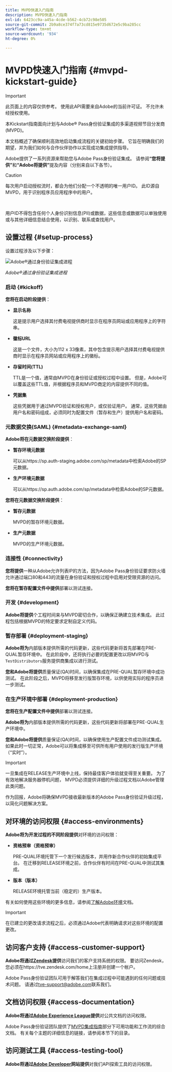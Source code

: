 ```yaml
---
title: MVPD快速入门指南
description: MVPD快速入门指南
exl-id: 6423cc9a-a45a-4cde-b562-4cb72c98e505
source-git-commit: 2b9a8ce374f7a73cd815e9735d672e5c9ba285cc
workflow-type: tm+mt
source-wordcount: '934'
ht-degree: 0%

---
```


# MVPD快速入门指南 {#mvpd-kickstart-guide}

>[!IMPORTANT]
>
> 此页面上的内容仅供参考。 使用此API需要来自Adobe的当前许可证。 不允许未经授权使用。

本Kickstart指南面向计划与Adobe® Pass身份验证集成的多渠道视频节目分发商(MVPD)。

本文档概述了确保顺利高效地启动集成流程的关键初始步骤。 它旨在明确我们的期望，并为我们如何与合作伙伴协作以实现成功集成提供指导。

Adobe提供了一系列资源来帮助您与Adobe Pass身份验证集成。 请参阅&#x200B;**“您将提供”**&#x200B;和&#x200B;**“Adobe将提供”**&#x200B;提及内容（分别来自以下各节）。

>[!CAUTION]
>
> 每次用户启动授权流时，都会为他们分配一个不透明的唯一用户ID。 此ID源自MVPD，用于识别程序员应用程序中的用户。
>
> <br/>
>
> 用户ID不得包含任何个人身份识别信息(PII)或数据，这些信息或数据可以单独使用或与其他详细信息结合使用，以识别、联系或查找用户。

## 设置过程 {#setup-process}

设置过程涉及以下步骤：

![Adobe®通过身份验证集成进程](../assets/mvpd-int-lifecycle.png)

*Adobe®通过身份验证集成进程*

### 启动 {#kickoff}

**您将在启动阶段提供**：

* **显示名称**

  这是提示用户选择其付费电视提供商时显示在程序员网站或应用程序上的字符串。

* **徽标URL**

  这是一个文件，大小为112 x 33像素，其中包含提示用户选择其付费电视提供商时显示在程序员网站或应用程序上的徽标。

* **存留时间(TTL)**

  TTL是一个值，通常由MVPD在身份验证或授权过程中设置。 但是，Adobe可以覆盖这些TTL值，并根据程序员和MVPD商定的内容提供不同的值。

* **凭据集**

  这些凭据用于通过MVPD验证和授权用户，或仅验证用户。 通常，这些凭据由用户名和密码组成，必须同时为配置文件（暂存和生产）提供用户名和密码。

### 元数据交换(SAML) {#metadata-exchange-saml}

**Adobe将在元数据交换阶段提供**：

* **暂存环境元数据**

  可以从https://sp.auth-staging.adobe.com/sp/metadata中检索Adobe的SP元数据。

* **生产环境元数据**

  可以从https://sp.auth.adobe.com/sp/metadata中检索Adobe的SP元数据。

**您将在元数据交换阶段提供**：

* **暂存元数据**

  MVPD的暂存环境元数据。

* **生产元数据**

  MVPD的生产环境元数据。

### 连接性 {#connectivity}

**您将提供**&#x200B;一种从Adobe允许列表IP的方法，因为Adobe Pass身份验证要求防火墙允许通过端口80和443的流量在身份验证和授权过程中启用对受限资源的访问。

**您将在暂存配置文件中提供**&#x200B;部署以测试连接。

### 开发 {#development}

**Adobe将提供**&#x200B;个工程时间来与MVPD密切合作，以确保正确建立技术集成。 此过程包括根据MVPD的特定要求定制自定义代码。

### 暂存部署 {#deployment-staging}

**Adobe将为**&#x200B;内部版本提供所需的代码更新，这些代码更新将首先部署在PRE-QUAL暂存环境中。 在此阶段中，还将执行必要的配置更改以将MVPD与`TestDistributors`服务提供商集成以进行测试。

**您和Adobe将提供**&#x200B;质量保证(QA)时间，以确保集成在PRE-QUAL暂存环境中成功测试。 在此阶段之后，MVPD将移至发行版暂存环境，以供使用实际的程序员进一步测试。

### 在生产环境中部署 {#deployment-production}

**您将在生产配置文件中提供**&#x200B;部署以测试连接。

**Adobe将为**&#x200B;内部版本提供所需的代码更新，这些代码更新将部署在PRE-QUAL生产环境中。

**您和Adobe将提供**&#x200B;质量保证(QA)时间，以确保使用生产配置文件成功测试集成。 如果此时一切正常，Adobe可以将集成移至可供所有用户使用的发行版生产环境（“实时”）。

>[!IMPORTANT]
>
> 一旦集成在RELEASE生产环境中上线，保持最佳客户体验就变得至关重要。 为了有效地解决服务器停机问题， MVPD必须提供详细的升级过程文档以Adobe管理此类问题。
>
> 作为回报，Adobe将确保MVPD接收最新版本的Adobe Pass身份验证升级过程，以简化问题解决方案。

## 对环境的访问权限 {#access-environments}

**Adobe将为开发过程的不同阶段提供**&#x200B;对环境的访问权限：

* **资格预审（资格预审）**

  PRE-QUAL环境托管下一个发行候选版本，并用作新合作伙伴的初始集成平台。 在迁移到RELEASE环境之前，合作伙伴有时间在PRE-QUAL中测试其集成。

* **版本（版本）**

  RELEASE环境托管当前（稳定的）生产版本。

有关如何使用这些环境的更多信息，请参阅[了解Adobe环境](/help/authentication/notes-technical/environments/understanding-the-adobe-environments.md)文档。

>[!IMPORTANT]
> 
> 在已建立的更改请求流程之后，必须通过Adobe代表明确请求对这些环境的配置更改。

## 访问客户支持 {#access-customer-support}

**Adobe将通过[Zendesk](https://tve.zendesk.com/home)提供**&#x200B;访问我们的客户支持系统的权限。 要访问Zendesk，您必须在https://tve.zendesk.com/home上注册并创建一个帐户。

Adobe Pass身份验证团队可用于解答我们在集成过程中可能遇到的任何问题或技术问题。 请通过[tve-support@adobe.com](mailto:tve-support@adobe.com)联系我们。

## 文档访问权限 {#access-documentation}

**Adobe将通过[Adobe Experience League](https://experienceleague.adobe.com/en/docs/pass/authentication/home)提供**&#x200B;对公共文档的访问权限。

Adobe Pass身份验证团队提供了[MVPD集成指南](/help/authentication/integration-guide-mvpds/mvpd-integration-guide-overview.md)部分下可用功能和工作流的综合文档。 有关每个主题的详细信息的链接，请参阅本节下的目录。

## 访问测试工具 {#access-testing-tool}

**Adobe将通过[Adobe Developer](https://developer.adobe.com/adobe-pass/)网站提供**&#x200B;对我们API探索工具的访问权限。
